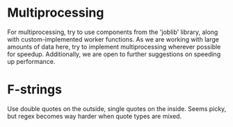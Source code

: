 # Multiprocessing 
For multiprocessing, try to use components from the 'joblib' library, along with custom-implemented worker functions. As we are working with large amounts of data here, try to implement multiprocessing wherever possible for speedup. Additionally, we are open to further suggestions on speeding up performance.


# F-strings 
Use double quotes on the outside, single quotes on the inside. Seems picky, but regex becomes way harder when quote types are mixed. 
